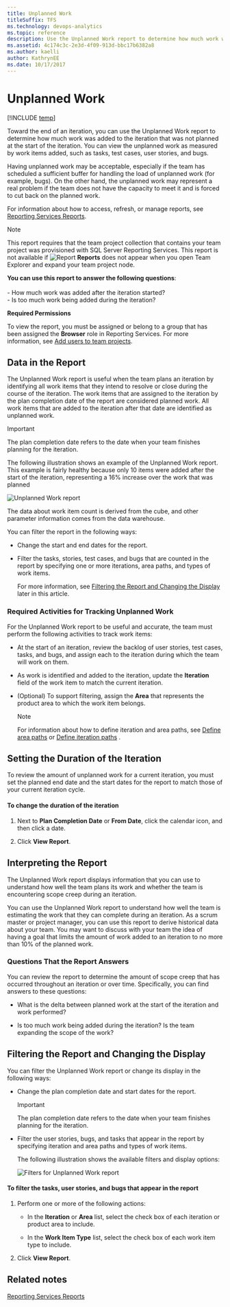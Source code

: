 ```yaml
---
title: Unplanned Work 
titleSuffix: TFS 
ms.technology: devops-analytics
ms.topic: reference
description: Use the Unplanned Work report to determine how much work was added to the iteration that was not planned at the start of the iteration.
ms.assetid: 4c174c3c-2e3d-4f09-913d-bbc17b6382a8
ms.author: kaelli
author: KathrynEE
ms.date: 10/17/2017
---
```


# Unplanned Work

[!INCLUDE [temp](../includes/tfs-report-platform-version.md)]

Toward the end of an iteration, you can use the Unplanned Work report to determine how much work was added to the iteration that was not planned at the start of the iteration. You can view the unplanned work as measured by work items added, such as tasks, test cases, user stories, and bugs.

Having unplanned work may be acceptable, especially if the team has scheduled a sufficient buffer for handling the load of unplanned work (for example, bugs). On the other hand, the unplanned work may represent a real problem if the team does not have the capacity to meet it and is forced to cut back on the planned work.

For information about how to access, refresh, or manage reports, see [Reporting Services Reports](reporting-services-reports.md).

> [!NOTE]
> This report requires that the team project collection that contains your team project was provisioned with SQL Server Reporting Services. This report is not available if ![Report](media/icon_reportte.png "Icon_reportTE") **Reports** does not appear when you open Team Explorer and expand your team project node.

**You can use this report to answer the following questions**:<br /><br /> - How much work was added after the iteration started?<br />- Is too much work being added during the iteration?

**Required Permissions**

To view the report, you must be assigned or belong to a group that has been assigned the **Browser** role in Reporting Services. For more information, see [Add users to team projects](../admin/grant-permissions-to-reports.md).

## <a name="Data"></a> Data in the Report

The Unplanned Work report is useful when the team plans an iteration by identifying all work items that they intend to resolve or close during the course of the iteration. The work items that are assigned to the iteration by the plan completion date of the report are considered planned work. All work items that are added to the iteration after that date are identified as unplanned work.

> [!IMPORTANT]
> The plan completion date refers to the date when your team finishes planning for the iteration.

The following illustration shows an example of the Unplanned Work report. This example is fairly healthy because only 10 items were added after the start of the iteration, representing a 16% increase over the work that was planned

![Unplanned Work report](media/procg_reportunplanned.png "ProcG_ReportUnplanned")

The data about work item count is derived from the cube, and other parameter information comes from the data warehouse.

You can filter the report in the following ways:

* Change the start and end dates for the report.

* Filter the tasks, stories, test cases, and bugs that are counted in the report by specifying one or more iterations, area paths, and types of work items.

  For more information, see [Filtering the Report and Changing the Display](#Changing) later in this article.

### Required Activities for Tracking Unplanned Work

For the Unplanned Work report to be useful and accurate, the team must perform the following activities to track work items:

* At the start of an iteration, review the backlog of user stories, test cases, tasks, and bugs, and assign each to the iteration during which the team will work on them.

* As work is identified and added to the iteration, update the **Iteration** field of the work item to match the current iteration.

* (Optional) To support filtering, assign the **Area** that represents the product area to which the work item belongs.

  > [!NOTE]
  > For information about how to define iteration and area paths, see [Define area paths](../../organizations/settings/set-area-paths.md) or [Define iteration paths](../../organizations/settings/set-iteration-paths-sprints.md) .

## <a name="Duration"></a> Setting the Duration of the Iteration

To review the amount of unplanned work for a current iteration, you must set the planned end date and the start dates for the report to match those of your current iteration cycle.

#### To change the duration of the iteration

1.  Next to **Plan Completion Date** or **From Date**, click the calendar icon, and then click a date.

2.  Click **View Report**.

## <a name="Interpreting"></a> Interpreting the Report

The Unplanned Work report displays information that you can use to understand how well the team plans its work and whether the team is encountering scope creep during an iteration.

You can use the Unplanned Work report to understand how well the team is estimating the work that they can complete during an iteration. As a scrum master or project manager, you can use this report to derive historical data about your team. You may want to discuss with your team the idea of having a goal that limits the amount of work added to an iteration to no more than 10% of the planned work.

### Questions That the Report Answers

You can review the report to determine the amount of scope creep that has occurred throughout an iteration or over time. Specifically, you can find answers to these questions:

* What is the delta between planned work at the start of the iteration and work performed?

* Is too much work being added during the iteration? Is the team expanding the scope of the work?

## <a name="Changing"></a> Filtering the Report and Changing the Display

You can filter the Unplanned Work report or change its display in the following ways:

* Change the plan completion date and start dates for the report.

  > [!IMPORTANT]
  > The plan completion date refers to the date when your team finishes planning for the iteration.

* Filter the user stories, bugs, and tasks that appear in the report by specifying iteration and area paths and types of work items.

  The following illustration shows the available filters and display options:

  ![Filters for Unplanned Work report](media/procg_unplannedwork.png "ProcG_UnplannedWork")

#### To filter the tasks, user stories, and bugs that appear in the report

1.  Perform one or more of the following actions:

    * In the **Iteration** or **Area** list, select the check box of each iteration or product area to include.

    * In the **Work Item Type** list, select the check box of each work item type to include.

2.  Click **View Report**.

## Related notes

[Reporting Services Reports](reporting-services-reports.md)
